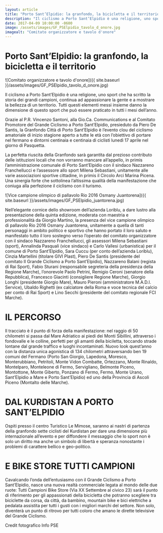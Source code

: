 ```yaml
---
layout: article
title: "Porto Sant’Elpidio: la granfondo, la bicicletta e il territorio"
description: "Il ciclismo a Porto Sant’Elpidio è una religione, uno sport che ha scritto la storia dei grandi campioni, continua ad appassionare la gente e a mostrare la bellezza di un territorio. Tutti questi elementi messi insieme danno la dimensione di questo sport che può essere praticato in tutti i mesi dell’anno."
date: 2017-04-09 10:00:00 -0600
image: /assets/images/GF_PSElpidio_tavolo_d_onore.jpg
imagealt: "Comitato organizzatore e tavolo d'onore"
---
```


# Porto Sant’Elpidio: la granfondo, la bicicletta e il territorio

![Comitato organizzatore e tavolo d'onore]({{ site.baseurl }}/assets/images/GF_PSElpidio_tavolo_d_onore.jpg)

Il ciclismo a Porto Sant’Elpidio è una religione, uno sport che ha scritto la storia dei grandi campioni, continua ad appassionare la gente e a mostrare la bellezza di un territorio. Tutti questi elementi messi insieme danno la dimensione di questo sport che può essere praticato in tutti i mesi dell’anno.

Grazie al P.R. Vincenzo Santoni, alla Gio.Ca. Communications e al Comitato Promotore del Grande Ciclismo a Porto Sant’Elpidio, presieduto da Piero De Santis, la Granfondo Città di Porto Sant’Elpidio è l’evento clou del ciclismo amatoriale di inizio stagione aperto a tutte le età con l’obiettivo di portare nel fermano e dintorni centinaia e centinaia di ciclisti lunedì 17 aprile nel giorno di Pasquetta.

La perfetta riuscita della Granfondo sarà garantita dal prezioso contributo delle istituzioni locali che non vorranno mancare all’appello, in primis l’amministrazione comunale di Porto Sant’Elpidio con il sindaco Nazzareno Franchellucci e l’assessore allo sport Milena Sebastiani, unitamente alle varie associazioni sportive cittadine, in primis il Circolo Arci Marina Picena. Una sinergia forte che sottolinea l’altissima qualità della manifestazione che coniuga alla perfezione il ciclismo con il turismo.

![Vice campione olimpico di pallavolo Rio 2016 Osmany Juantorena]({{ site.baseurl }}/assets/images/GF_PSElpidio_juantorena.jpg)

Nell’elegante cornice dello showroom dell’azienda Loriblu, a dare lustro alla presentazione della quinta edizione, moderata con maestria e professionalità da Giorgio Martino, la presenza del vice campione olimpico di pallavolo Rio 2016 Osmany Juantorena, unitamente a quella di tanti personaggi in ambito politico e sportivo che hanno portato il loro saluto e manifestato tutto il loro sostegno verso l’operato del comitato organizzatore con il sindaco Nazzareno Franchellucci, gli assessori Milena Sebastiani (sport), Annalinda Pasquali (vice sindaco) e Carlo Vallesi (urbanistica) per il comune di Porto Sant’Elpidio, Sara Cuccu (per conto dell’azienda Loriblu), Cinzia Martellini (titolare GIVI Plast), Piero De Santis (presidente del comitato Il Grande Ciclismo a Porto Sant’Elpidio), Nazzareno Balani (regista di Rai Sport), Fabio Sturani (responsabile segreteria della presidenza della Regione Marche), l’onorevole Paolo Petrini, Remigio Ceroni (senatore della Repubblica), Francesco Giacinti (consigliere Regione Marche), Giorgio Longhi (presidente Giorgio Mare), Mauro Pieroni (amministratore M.A.D.I. Service), Ubaldo Righetti (ex calciatore della Roma e voce tecnica del calcio per conto di Rai Sport) e Lino Secchi (presidente del comitato regionale FCI Marche).

# IL PERCORSO

Il tracciato è il punto di forza della manifestazione: nel raggio di 50 chilometri si passa dal Mare Adriatico ai piedi dei Monti Sibillini, attraverso i fondovalle e le colline, perfetti per gli amanti della biciletta, toccando strade lontane dal grande traffico e luoghi incontaminati. Nuovo look quest’anno con la distanza unica agonistica di 134 chilometri attraversando ben 19 comuni del Fermano (Porto San Giorgio, Lapedona, Moresco, Monterubbiano, Petritoli, Monte Vidon Combatte, Ortezzano, Monte Rinaldo, Montelparo, Monteleone di Fermo, Servigliano, Belmonte Piceno, Montottone, Monte Giberto, Ponzano di Fermo, Fermo, Monte Urano, Sant’Elpidio a Mare e Porto Sant’Elpidio) ed uno della Provincia di Ascoli Piceno (Montalto delle Marche).

# DAL KURDISTAN A PORTO SANT’ELPIDIO

Ospiti presso il centro Turistico Le Mimose, saranno ai nastri di partenza della granfondo sette ciclisti del Kurdistan per dare una dimensione più internazionale all’evento e per diffondere il messaggio che lo sport non è solo un diritto ma anche un simbolo di libertà e speranza nonostante i problemi di carattere bellico e geo-politico. 

# E BIKE STORE TUTTI CAMPIONI

Cavalcando l’onda dell’entusiasmo con il Grande Ciclismo a Porto Sant’Elpidio, nasce una nuova realtà commerciale legata al mondo delle due ruote: Tutti Campioni Bike Store (Via XX Settembre al civico 23) sarà il punto di riferimento per gli appassionati della bicicletta che potranno scegliere tra biciclette da corsa, da città, da bambino, mountain bike e bici elettriche a pedalata assistita per tutti i gusti con i migliori marchi del settore. Non solo, diventerà un punto di ritrovo per tutti coloro che amano le dirette televisive del Grande Ciclismo.

Credit fotografico Info PSE